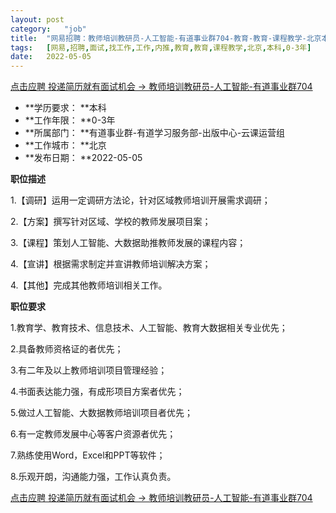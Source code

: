 ```yaml
---
layout:	post
category:	"job"
title:	"网易招聘：教师培训教研员-人工智能-有道事业群704-教育-教育-课程教学-北京本科0-3年"
tags:	[网易,招聘,面试,找工作,工作,内推,教育,教育,课程教学,北京,本科,0-3年]
date:	2022-05-05
---
```


[点击应聘 投递简历就有面试机会 ->  教师培训教研员-人工智能-有道事业群704](http://mobile.bole.netease.com/bole/boleDetail?id=40010&employeeId=346f03c3cda5f04c&key=all)



- **学历要求： **本科
- **工作年限： **0-3年
- **所属部门： **有道事业群-有道学习服务部-出版中心-云课运营组
- **工作城市： **北京
- **发布日期： **2022-05-05



**职位描述**

1.【调研】运用一定调研方法论，针对区域教师培训开展需求调研；

2.【方案】撰写针对区域、学校的教师发展项目案；

3.【课程】策划人工智能、大数据助推教师发展的课程内容；

4.【宣讲】根据需求制定并宣讲教师培训解决方案；

4.【其他】完成其他教师培训相关工作。



**职位要求**

1.教育学、教育技术、信息技术、人工智能、教育大数据相关专业优先；

2.具备教师资格证的者优先；

3.有二年及以上教师培训项目管理经验；

4.书面表达能力强，有成形项目方案者优先；

5.做过人工智能、大数据教师培训项目者优先；

6.有一定教师发展中心等客户资源者优先；

7.熟练使用Word，Excel和PPT等软件；

8.乐观开朗，沟通能力强，工作认真负责。



[点击应聘 投递简历就有面试机会 ->  教师培训教研员-人工智能-有道事业群704](http://mobile.bole.netease.com/bole/boleDetail?id=40010&employeeId=346f03c3cda5f04c&key=all)